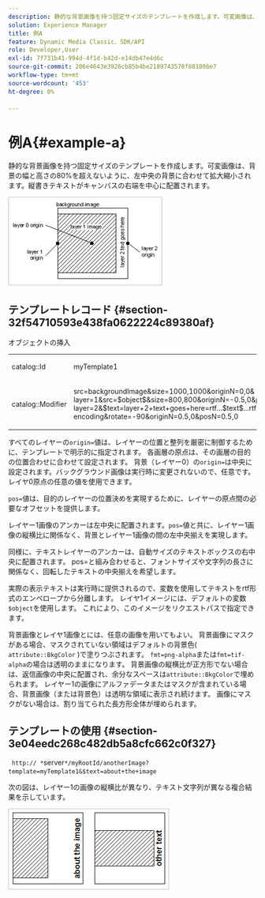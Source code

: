 ```yaml
---
description: 静的な背景画像を持つ固定サイズのテンプレートを作成します。可変画像は、背景の幅と高さの80%を超えないように、左中央の背景に合わせて拡大縮小されます。縦書きテキストがキャンバスの右端を中心に配置されます。
solution: Experience Manager
title: 例A
feature: Dynamic Media Classic、SDK/API
role: Developer,User
exl-id: 7f731b41-994d-4f1d-b42d-e14db47e4d6c
source-git-commit: 206e4643e3926cb85b4be2189743578f88180be7
workflow-type: tm+mt
source-wordcount: '453'
ht-degree: 0%

---
```


# 例A{#example-a}

静的な背景画像を持つ固定サイズのテンプレートを作成します。可変画像は、背景の幅と高さの80%を超えないように、左中央の背景に合わせて拡大縮小されます。縦書きテキストがキャンバスの右端を中心に配置されます。

![](assets/examplea.png)

## テンプレートレコード {#section-32f54710593e438fa0622224c89380af}

オブジェクトの挿入

<table id="simpletable_97ECA49445634F59B3F1D100412EFC70"> 
 <tr class="strow"> 
  <td class="stentry"> <p> <span class="codeph"> catalog::Id  </span> </p> </td> 
  <td class="stentry"> <p> <span class="codeph"> myTemplate1  </span> </p> </td> 
 </tr> 
 <tr class="strow"> 
  <td class="stentry"> <p> <span class="codeph"> catalog::Modifier  </span> </p> </td> 
  <td class="stentry"> <p> <span class="codeph"> src=backgroundImage&amp;size=1000,1000&amp;originN=0,0&amp; layer=1&amp;src=$object$&amp;size=800,800&amp;originN=-0.5,0&amp;posN=-0.5,0&amp; layer=2&amp;$text=layer+2+text+goes+here=rtf...$text$...rtf-encoding&amp;rotate=-90&amp;originN=0.5,0&amp;posN=0.5,0  </span> </p> </td> 
 </tr> 
</table>

すべてのレイヤーの`origin=`値は、レイヤーの位置と整列を厳密に制御するために、テンプレートで明示的に指定されます。 各画層の原点は、その画層の目的の位置合わせに合わせて設定されます。 背景（レイヤー0）の`origin=`は中央に設定されます。バックグラウンド画像は実行時に変更されないので、任意です。レイヤ0原点の任意の値を使用できます。

`pos=`値は、目的のレイヤーの位置決めを実現するために、レイヤーの原点間の必要なオフセットを提供します。

レイヤー1画像のアンカーは左中央に配置されます。`pos=`値と共に、レイヤー1画像の縦横比に関係なく、背景とレイヤー1画像の間の左中央揃えを実現します。

同様に、テキストレイヤーのアンカーは、自動サイズのテキストボックスの右中央に配置されます。 pos=と組み合わせると、フォントサイズや文字列の長さに関係なく、回転したテキストの中央揃えを希望します。

実際の表示テキストは実行時に提供されるので、変数を使用してテキストをrtf形式のエンベロープから分離します。 レイヤ1イメージには、デフォルトの変数`$object`を使用します。 これにより、このイメージをリクエストパスで指定できます。

背景画像とレイヤ1画像とには、任意の画像を用いてもよい。 背景画像にマスクがある場合、マスクされていない領域はデフォルトの背景色( `attribute::BkgColor` )で塗りつぶされます。 `fmt=png-alpha`または`fmt=tif-alpha`の場合は透明のままになります。 背景画像の縦横比が正方形でない場合は、返信画像の中央に配置され、余分なスペースは`attribute::BkgColor`で埋められます。 レイヤー1の画像にアルファデータまたはマスクが含まれている場合、背景画像（または背景色）は透明な領域に表示され続けます。 画像にマスクがない場合は、割り当てられた長方形全体が埋められます。

## テンプレートの使用 {#section-3e04eedc268c482db5a8cfc662c0f327}

` http:// *`server`*/myRootId/anotherImage?template=myTemplate1&$text=about+the+image`

次の図は、レイヤー1の画像の縦横比が異なり、テキスト文字列が異なる複合結果を示しています。

![](assets/exampleausing.png)
